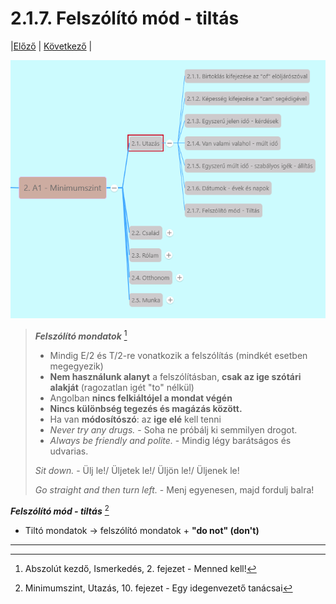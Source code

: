 # 2.1.7. Felszólító mód - tiltás

|[Előző](6.md) | [Következő](../2.2-Csalad/1.md) |

![2.1](images/2.1.png)

>***Felszólító mondatok*** [^1]
>
>* Mindig E/2 és T/2-re vonatkozik a felszólítás (mindkét esetben megegyezik)
>* **Nem használunk alanyt** a felszólításban, **csak az ige szótári alakját** (ragozatlan igét "to" nélkül)
>* Angolban **nincs felkiáltójel a mondat végén**
>* **Nincs különbség tegezés és magázás között.**
>* Ha van **módosítószó**: az **ige elé** kell tenni
>  * *Never try any drugs.* - Soha ne próbálj ki semmilyen drogot.
>  * *Always be friendly and polite.* - Mindig légy barátságos és udvarias.
>
>*Sit down.* - Ülj le!/ Üljetek le!/ Üljön le!/ Üljenek le!
>
>*Go straight and then turn left.* - Menj egyenesen, majd fordulj balra!

***Felszólító mód - tiltás*** [^2]

* Tiltó mondatok -> felszólító mondatok + **"do not" (don't)**

---
[^1]: Abszolút kezdő, Ismerkedés, 2. fejezet - Menned kell!
[^2]: Minimumszint, Utazás, 10. fejezet - Egy idegenvezető tanácsai